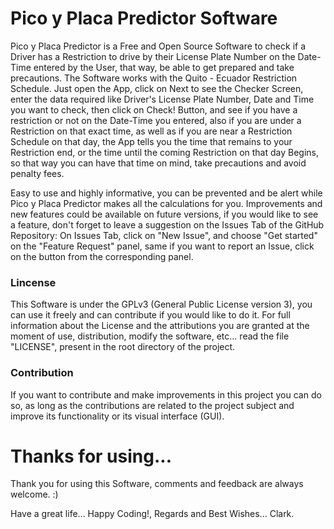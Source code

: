 # Pico y Placa Predictor Software
Pico y Placa Predictor is a Free and Open Source Software to check if a Driver has a Restriction to drive by their License Plate Number on the Date-Time entered by the User, that way, be able to get prepared and take precautions. The Software works with the Quito - Ecuador Restriction Schedule. Just open the App, click on Next to see the Checker Screen, enter the data required like Driver's License Plate Number, Date and  Time you want to check, then click on Check! Button, and see if you have a restriction or not on the Date-Time you entered, also if you are under a Restriction on that exact time, as well as if you are near a Restriction Schedule on that day, the App tells you the time that remains to your Restriction end, or the time  until the coming Restriction on that day Begins, so that way you can have that time on mind, take precautions and avoid penalty fees.

Easy to use and highly informative, you can be prevented and be alert while Pico y Placa Predictor makes all the calculations for you.
Improvements and new features could be available on future versions, if you would like to see a feature, don't forget to leave a suggestion on the Issues Tab of the GitHub Repository: On Issues Tab, click on "New Issue", and choose "Get started" on the "Feature Request" panel, same if you want to report an Issue, click on the button from the corresponding panel.

### Lincense
This Software is under the GPLv3 (General Public License version 3), you can use it freely and can contribute if you would like to do it.
For full information about the License and the attributions you are granted at the moment of use, distribution, modify the software, etc... read the file "LICENSE", present in the root directory of the project.

### Contribution
If you want to contribute and make improvements in this project you can do so, as long as the contributions are related to the project subject and improve its functionality or its visual interface (GUI).

# Thanks for using...
Thank you for using this Software, comments and feedback are always welcome. :)

Have a great life... Happy Coding!, Regards and Best Wishes... Clark.
